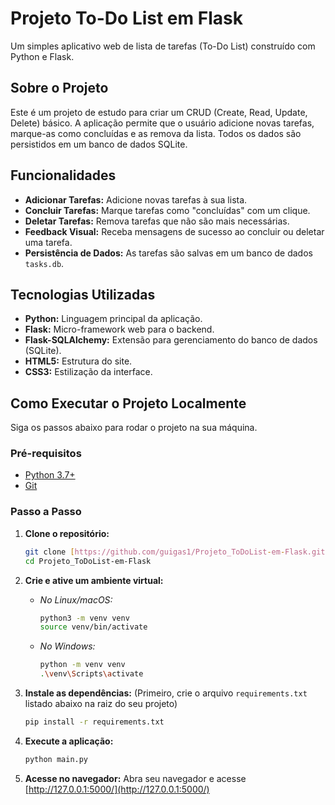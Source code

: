 # Projeto To-Do List em Flask

Um simples aplicativo web de lista de tarefas (To-Do List) construído com Python e Flask.

## Sobre o Projeto

Este é um projeto de estudo para criar um CRUD (Create, Read, Update, Delete) básico. A aplicação permite que o usuário adicione novas tarefas, marque-as como concluídas e as remova da lista. Todos os dados são persistidos em um banco de dados SQLite.

##  Funcionalidades

* **Adicionar Tarefas:** Adicione novas tarefas à sua lista.
* **Concluir Tarefas:** Marque tarefas como "concluídas" com um clique.
* **Deletar Tarefas:** Remova tarefas que não são mais necessárias.
* **Feedback Visual:** Receba mensagens de sucesso ao concluir ou deletar uma tarefa.
* **Persistência de Dados:** As tarefas são salvas em um banco de dados `tasks.db`.

##  Tecnologias Utilizadas

* **Python:** Linguagem principal da aplicação.
* **Flask:** Micro-framework web para o backend.
* **Flask-SQLAlchemy:** Extensão para gerenciamento do banco de dados (SQLite).
* **HTML5:** Estrutura do site.
* **CSS3:** Estilização da interface.

##  Como Executar o Projeto Localmente

Siga os passos abaixo para rodar o projeto na sua máquina.

### Pré-requisitos

* [Python 3.7+](https://www.python.org/downloads/)
* [Git](https://git-scm.com/downloads)

### Passo a Passo

1.  **Clone o repositório:**
    ```bash
    git clone [https://github.com/guigas1/Projeto_ToDoList-em-Flask.git](https://github.com/guigas1/Projeto_ToDoList-em-Flask.git)
    cd Projeto_ToDoList-em-Flask
    ```

2.  **Crie e ative um ambiente virtual:**
    * *No Linux/macOS:*
        ```bash
        python3 -m venv venv
        source venv/bin/activate
        ```
    * *No Windows:*
        ```bash
        python -m venv venv
        .\venv\Scripts\activate
        ```

3.  **Instale as dependências:**
    (Primeiro, crie o arquivo `requirements.txt` listado abaixo na raiz do seu projeto)
    ```bash
    pip install -r requirements.txt
    ```

4.  **Execute a aplicação:**
    ```bash
    python main.py
    ```

5.  **Acesse no navegador:**
    Abra seu navegador e acesse [http://127.0.0.1:5000/](http://127.0.0.1:5000/)
